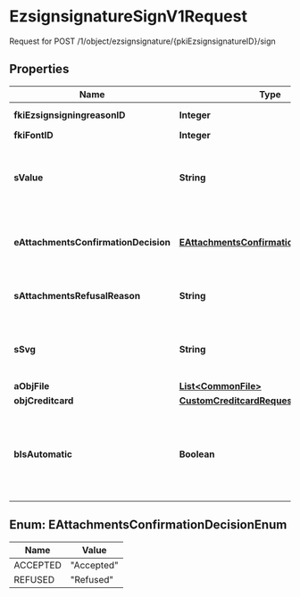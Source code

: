 

# EzsignsignatureSignV1Request

Request for POST /1/object/ezsignsignature/{pkiEzsignsignatureID}/sign

## Properties

| Name | Type | Description | Notes |
|------------ | ------------- | ------------- | -------------|
|**fkiEzsignsigningreasonID** | **Integer** | The unique ID of the Ezsignsigningreason |  [optional] |
|**fkiFontID** | **Integer** | The unique ID of the Font |  [optional] |
|**sValue** | **String** | The value required for the Ezsignsignature.  This can only be set if eEzsignsignatureType is **City**, **FieldText** or **FieldTextarea** |  [optional] |
|**eAttachmentsConfirmationDecision** | [**EAttachmentsConfirmationDecisionEnum**](#EAttachmentsConfirmationDecisionEnum) | Whether the attachment are accepted or refused.  This can only be set if eEzsignsignatureType is **AttachmentsConfirmation** |  [optional] |
|**sAttachmentsRefusalReason** | **String** | The reason of refused.  This can only be set if eEzsignsignatureType is **AttachmentsConfirmation** |  [optional] |
|**sSvg** | **String** | The SVG of the signature.  This can only be set if eEzsignsignatureType is **Signature**_/_**Initials** and **bIsAutomatic** is false |  [optional] |
|**aObjFile** | [**List&lt;CommonFile&gt;**](CommonFile.md) |  |  [optional] |
|**objCreditcard** | [**CustomCreditcardRequest**](CustomCreditcardRequest.md) |  |  [optional] |
|**bIsAutomatic** | **Boolean** | Indicates if the Ezsignsignature was part of an automatic process or not.  This can only be true if eEzsignsignatureType is **Acknowledgement**, **City**, **Signature**, **Initials** or **Stamp**.  |  |



## Enum: EAttachmentsConfirmationDecisionEnum

| Name | Value |
|---- | -----|
| ACCEPTED | &quot;Accepted&quot; |
| REFUSED | &quot;Refused&quot; |



